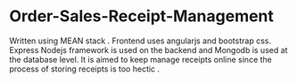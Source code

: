 # Order-Sales-Receipt-Management
Written using MEAN stack .
Frontend uses angularjs and bootstrap css.
Express Nodejs framework is used on the backend and Mongodb is used at the database level.
It is aimed to keep manage receipts online since the process of storing receipts is too 
hectic .
